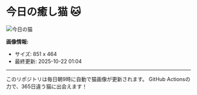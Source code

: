 # 今日の癒し猫 🐱

![今日の猫](https://cdn2.thecatapi.com/images/cl3.jpg)

**画像情報:**
- サイズ: 851 x 464
- 最終更新: 2025-10-22 01:04

---

このリポジトリは毎日朝9時に自動で猫画像が更新されます。
GitHub Actionsの力で、365日違う猫に出会えます！
